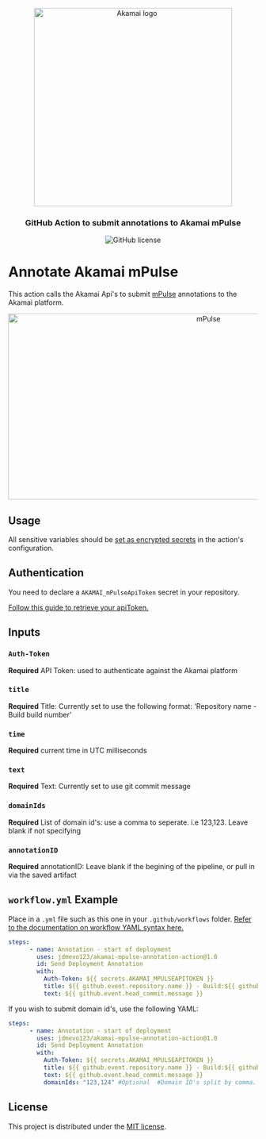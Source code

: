 <p align="center">
  <img alt="Akamai logo" width="400" height="400" src="https://www.eiseverywhere.com/file_uploads/8fca94ae15da82d17d76787b3e6a987a_logo_akamai-developer-experience-2-OL-RGB.png"/>
  <h3 align="center">GitHub Action to submit annotations to Akamai mPulse</h3>
  <p align="center">
    <img alt="GitHub license" src="https://badgen.net/github/license/jdmevo123/akamai-mpulse-annotation-action?cache=300&color=green"/>
  </p>
</p>

# Annotate Akamai mPulse  

This action calls the Akamai Api's to submit <a href="https://developer.akamai.com/akamai-mpulse-real-user-monitoring-solution" target="_blank">mPulse</a> annotations to the Akamai platform. 
<p align="center">
    <img alt="mPulse" width="793" height="375" src="https://developer.akamai.com/sites/default/files/styles/hero/public/2018-11/banner-mpulse-R2.png?itok=TK3ibVct"/>
</p>

## Usage

All sensitive variables should be [set as encrypted secrets](https://help.github.com/en/articles/virtual-environments-for-github-actions#creating-and-using-secrets-encrypted-variables) in the action's configuration.

## Authentication

You need to declare a `AKAMAI_mPulseApiToken` secret in your repository.

<a href="https://learn.akamai.com/en-us/webhelp/cloudtest/cloudtest/GUID-2778BD58-45C9-4DAD-9440-822A6471AF68.html" target="_blank">Follow this guide to retrieve your apiToken.</a>

## Inputs

### `Auth-Token`
**Required**
API Token: used to authenticate against the Akamai platform

### `title`
**Required**
Title: Currently set to use the following format: 'Repository name - Build build number'

### `time`
**Required** 
current time in UTC milliseconds

### `text`
**Required** 
Text: Currently set to use git commit message

### `domainIds`
**Required** 
List of domain id's: use a comma to seperate. i.e 123,123. Leave blank if not specifying

### `annotationID`
**Required** 
annotationID: Leave blank if the begining of the pipeline, or pull in via the saved artifact

## `workflow.yml` Example

Place in a `.yml` file such as this one in your `.github/workflows` folder. [Refer to the documentation on workflow YAML syntax here.](https://help.github.com/en/articles/workflow-syntax-for-github-actions)

```yaml
steps:
      - name: Annotation - start of deployment
        uses: jdmevo123/akamai-mpulse-annotation-action@1.0
        id: Send Deployment Annotation
        with:
          Auth-Token: ${{ secrets.AKAMAI_MPULSEAPITOKEN }} 
          title: ${{ github.event.repository.name }} - Build:${{ github.run_number }}
          text: ${{ github.event.head_commit.message }}
```
If you wish to submit domain id's, use the following YAML:
```yaml
steps:
      - name: Annotation - start of deployment
        uses: jdmevo123/akamai-mpulse-annotation-action@1.0
        id: Send Deployment Annotation
        with:
          Auth-Token: ${{ secrets.AKAMAI_MPULSEAPITOKEN }} 
          title: ${{ github.event.repository.name }} - Build:${{ github.run_number }}
          text: ${{ github.event.head_commit.message }}
          domainIds: "123,124" #Optional  #Domain ID's split by comma. i.e. "123,124"
```

## License

This project is distributed under the [MIT license](LICENSE.md).
